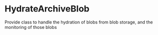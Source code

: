 # HydrateArchiveBlob
Provide class to handle the hydration of blobs from blob storage, and the monitoring of those blobs
